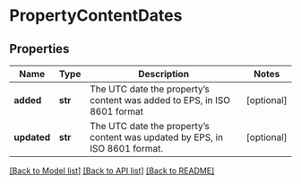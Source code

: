 # PropertyContentDates

## Properties
Name | Type | Description | Notes
------------ | ------------- | ------------- | -------------
**added** | **str** | The UTC date the property’s content was added to EPS, in ISO 8601 format | [optional] 
**updated** | **str** | The UTC date the property’s content was updated by EPS, in ISO 8601 format. | [optional] 

[[Back to Model list]](../README.md#documentation-for-models) [[Back to API list]](../README.md#documentation-for-api-endpoints) [[Back to README]](../README.md)


